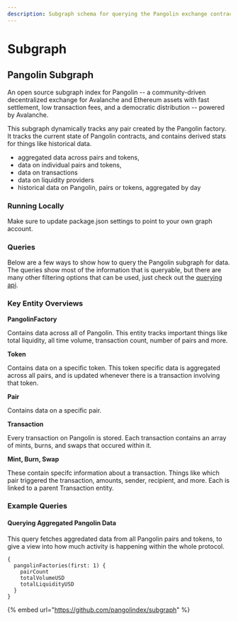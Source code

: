 ```yaml
---
description: Subgraph schema for querying the Pangolin exchange contracts
---
```


# Subgraph

## Pangolin Subgraph

An open source subgraph index for Pangolin -- a community-driven decentralized exchange for Avalanche and Ethereum assets with fast settlement, low transaction fees, and a democratic distribution -- powered by Avalanche.

This subgraph dynamically tracks any pair created by the Pangolin factory. It tracks the current state of Pangolin contracts, and contains derived stats for things like historical data.

* aggregated data across pairs and tokens,
* data on individual pairs and tokens,
* data on transactions
* data on liquidity providers
* historical data on Pangolin, pairs or tokens, aggregated by day

### Running Locally

Make sure to update package.json settings to point to your own graph account.

### Queries

Below are a few ways to show how to query the Pangolin subgraph for data. The queries show most of the information that is queryable, but there are many other filtering options that can be used, just check out the [querying api](https://thegraph.com/docs/graphql-api).

### Key Entity Overviews

**PangolinFactory**

Contains data across all of Pangolin. This entity tracks important things like total liquidity, all time volume, transaction count, number of pairs and more.

**Token**

Contains data on a specific token. This token specific data is aggregated across all pairs, and is updated whenever there is a transaction involving that token.

**Pair**

Contains data on a specific pair.

**Transaction**

Every transaction on Pangolin is stored. Each transaction contains an array of mints, burns, and swaps that occured within it.

**Mint, Burn, Swap**

These contain specifc information about a transaction. Things like which pair triggered the transaction, amounts, sender, recipient, and more. Each is linked to a parent Transaction entity.

### Example Queries

#### Querying Aggregated Pangolin Data

This query fetches aggredated data from all Pangolin pairs and tokens, to give a view into how much activity is happening within the whole protocol.

```text
{
  pangolinFactories(first: 1) {
    pairCount
    totalVolumeUSD
    totalLiquidityUSD
  }
}
```

{% embed url="https://github.com/pangolindex/subgraph" %}



